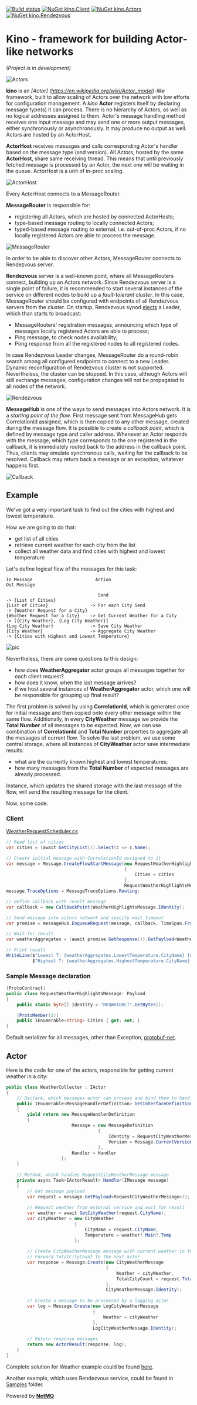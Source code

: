 [![Build status](https://ci.appveyor.com/api/projects/status/khn5imataa5uw4oj?svg=true)](https://ci.appveyor.com/project/iiwaasnet/kino)
[![NuGet kino.Client](https://badge.fury.io/nu/kino.Client.svg)](http://badge.fury.io/nu/kino.Client)
[![NuGet kino.Actors](https://badge.fury.io/nu/kino.Actors.svg)](http://badge.fury.io/nu/kino.Actors)
[![NuGet kino.Rendezvous](https://badge.fury.io/nu/kino.Rendezvous.svg)](http://badge.fury.io/nu/kino.Rendezvous)

# Kino - framework for building Actor-like networks
*(Project is in development)*


![Actors](https://cdn.rawgit.com/iiwaasnet/kino/master/img/Actors.png)

**kino** is an *[Actor] (https://en.wikipedia.org/wiki/Actor_model)-like* framework, built to allow scaling of Actors over the network with low efforts for configuration management. A *kino* **Actor** registers itself by declaring message type(s) it can process. There is no hierarchy of Actors, as well as no logical addresses assigned to them.
Actor's message handling method receives one input message and may send one or more output messages, either synchronously or asynchronously. It may produce no output as well.
Actors are hosted by an ActorHost.



**ActorHost** receives messages and calls corresponding Actor's handler based on the message type (and version). All Actors, hosted by the same **ActorHost**, share same receiving thread. This means that until previously fetched message is processed by an Actor, the next one will be waiting in the queue. ActorHost is a unit of in-proc scaling.

![ActorHost](https://cdn.rawgit.com/iiwaasnet/kino/master/img/ActorHost.png)

Every ActorHost connects to a MessageRouter.


**MessageRouter** is responsible for:
  * registering all Actors, which are hosted by connected ActorHosts;
  * type-based message routing to locally connected Actors;
  * typed-based message routing to external, i.e. out-of-proc Actors, if no locally registered Actors are able to process the message.

![MessageRouter](https://cdn.rawgit.com/iiwaasnet/kino/master/img/MessageRouter.png)

In order to be able to discover other Actors, MessageRouter connects to Rendezvous server.



**Rendezvous** server is a well-known point, where all MessageRouters connect, building up an Actors network. Since Rendezvous server is a single point of failure, it is recommended to start several instances of the service on different nodes to build up a *fault-tolerant cluster*. In this case, MessageRouter should be configured with endpoints of all Rendezvous servers from the cluster. On startup, Rendezvous synod [elects](http://www.xtreemfs.org/publications/flease_paper_ipdps.pdf) a Leader, which than starts to broadcast:
  * MessageRouters' registration messages, announcing which type of messages locally registered Actors are able to process;
  * Ping message, to check nodes availability;
  * Pong response from all the registered nodes to all registered nodes.

In case Rendezvous Leader changes, MessageRouter do a round-robin search among all configured endpoints to connect to a new Leader.  Dynamic reconfiguration of Rendezvous cluster is not supported. Nevertheless, the cluster can be stopped. In this case, although Actors will still exchange messages, configuration changes will not be propagated to all nodes of the network.

![Rendezvous](https://cdn.rawgit.com/iiwaasnet/kino/master/img/Rendezvous.png)


**MessageHub** is one of the ways to send messages into Actors network. It is a *starting point of the flow*. First message sent from MessageHub gets CorrelationId assigned, which is then copied to any other message, created during the message flow. It is possible to create a *callback point*, which is defined by message type and caller address. 
Whenever an Actor responds with the message, which type corresponds to the one registered in the callback, it is immediately routed back to the address in the callback point.
Thus, clients may emulate synchronous calls, waiting for the callback to be resolved. Callback may return back a message or an exception, whatever happens first.

![Callback](https://cdn.rawgit.com/iiwaasnet/kino/master/img/Callback.png)

## Example
We've got a very important task to find out the cities with highest and lowest temperature.

How we are going to do that:
  * get list of all cities
  * retrieve current weather for each city from the list
  * collect all weather data and find cities with highest and lowest temperature
  
Let's define logical flow of the messages for this task:
```
In Message                        Action                                  Out Message

                                   Send                                -> {List of Cities}
{List of Cities}                -> For each City Send                  -> {Weather Request for a City}
{Weather Request for a City}    -> Get Current Weather for a City      -> [{City Weather}, {Log City Weather}]
{Log City Weather}              -> Save City Weather
{City Weather}                  -> Aggregate City Weather              -> {Cities with Highest and Lowest Temperature}
```

![pic]( https://cdn.rawgit.com/iiwaasnet/kino/master/img/Weather.png)

Nevertheless, there are some questions to this design:
  * how does **WeatherAggregator** actor groups all messages together for each client request?
  * how does it know, when the last message arrives?
  * if we host several instances of **WeatherAggregator** actor, which one will be responsible for grouping up final result?

The first problem is solved by using **CorrelationId**, which is generated once for initial message and then copied onto every other message within the same flow. Additionally, in every **CityWeather** message we provide the **Total Number** of all messages to be expected. 
Now, we can use combination of **CorrelationId** and **Total Number** properties to aggregate all the messages of current flow.
To solve the last problem, we use some central storage, where all instances of **CityWeather** actor save intermediate results:
  * what are the currently known highest and lowest temperatures;
  * how many messages from the **Total Number** of expected messages are already processed.

Instance, which updates the shared storage with the last message of the flow, will send the resulting message for the client.

Now, some code. 
### Client
[WeatherRequestScheduler.cs](https://github.com/iiwaasnet/weather/blob/master/src/weather.stat/Scheduler/WeatherRequestScheduler.cs)
``` csharp
// Read list of cities
var cities = (await GetCityList()).Select(c => c.Name);

// Create initial message with CorrelationId assigned to it
var message = Message.CreateFlowStartMessage(new RequestWeatherHighlightsMessage
                                             {
                                                 Cities = cities
                                             },
                                             RequestWeatherHighlightsMessage.Identity);
message.TraceOptions = MessageTraceOptions.Routing;

// Define callback with result message
var callback = new CallbackPoint(WeatherHighlightsMessage.Identity);

// Send message into actors network and specify wait timeout
var promise = messageHub.EnqueueRequest(message, callback, TimeSpan.FromMinutes(1));

// Wait for result
var weatherAggregates = (await promise.GetResponse()).GetPayload<WeatherHighlightsMessage>();

// Print result
WriteLine($"Lowest T: {weatherAggregates.LowestTemperature.CityName} {weatherAggregates.LowestTemperature.Temperature} C " +
          $"Highest T: {weatherAggregates.HighestTemperature.CityName} {weatherAggregates.HighestTemperature.Temperature} C. ");

```
  
### Sample Message declaration
```csharp
[ProtoContract]
public class RequestWeatherHighlightsMessage: Payload
{
    public static byte[] Identity = "REQWHIGHLT".GetBytes();

    [ProtoMember(1)]
    public IEnumerable<string> Cities { get; set; }
}
```
Default serializer for all messages, other than Exception, [protobuf-net](https://github.com/mgravell/protobuf-net).

## Actor
Here is the code for one of the actors, responsible for getting current weather in a city:
```csharp
public class WeatherCollector : IActor
{
    // Declare, which messages actor can process and bind them to handlers
    public IEnumerable<MessageHandlerDefinition> GetInterfaceDefinition()
    {
        yield return new MessageHandlerDefinition
        {
                         Message = new MessageDefinition
                                   {
                                       Identity = RequestCityWeatherMessage.Identity,
                                       Version = Message.CurrentVersion
                                   },
                         Handler = Handler
                     };
    }
    
    // Method, which handles RequestCityWeatherMessage message
    private async Task<IActorResult> Handler(IMessage message)
    {
        // Get message payload
        var request = message.GetPayload<RequestCityWeatherMessage>();
        
        // Request weather from external service and wait for result
        var weather = await GetCityWeather(request.CityName);        
        var cityWeather = new CityWeather
                          {
                              CityName = request.CityName,
                              Temperature = weather?.Main?.Temp
                          };
                          
        // Create CityWeatherMessage message with current weather in the city
        // Forward TotalCityCount to the next actor
        var response = Message.Create(new CityWeatherMessage
                                      {
                                          Weather = cityWeather,
                                          TotalCityCount = request.TotalCityCount
                                      },
                                      CityWeatherMessage.Identity);
                                      
        // Create a message to be processed by a logging actor
        var log = Message.Create(new LogCityWeatherMessage
                                 {
                                     Weather = cityWeather
                                 },
                                 LogCityWeatherMessage.Identity);
                                 
        // Return response messages
        return new ActorResult(response, log);
    }
}
```

Complete solution for Weather example could be found [here](https://github.com/iiwaasnet/weather).

Another example, which uses Rendezvous service, could be found in [Samples](https://github.com/iiwaasnet/kino/tree/master/src/Samples) folder.



Powered by **[NetMQ](https://github.com/zeromq/netmq)**
